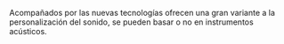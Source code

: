 Acompañados por las nuevas tecnologías ofrecen una gran variante a la personalización del sonido, se pueden basar o no en instrumentos acústicos.
